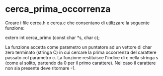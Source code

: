 # cerca_prima_occorrenza

Creare i file cerca.h e cerca.c che consentano di utilizzare la seguente funzione:

extern int cerca_primo (const char *s, char c);


La funzione accetta come parametro un puntatore ad un vettore di char zero terminato (stringa C) in cui cercare la prima occorrenza del carattere passato col parametro c. La funzione restituisce l'indice di c nella stringa s (come al solito, partendo da 0 per il primo carattere). Nel caso il carattere non sia presente deve ritornare -1.
